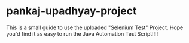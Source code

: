 # pankaj-upadhyay-project

This is a small guide to use the uploaded "Selenium Test" Project.
Hope you'd find it as easy to run the Java Automation Test Script!!!!
